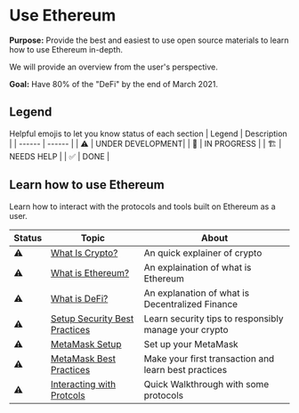 # Use Ethereum

**Purpose:** Provide the best and easiest to use open source materials to learn how to use Ethereum in-depth.

We will provide an overview from the user's perspective.

**Goal:** Have 80% of the "DeFi" by the end of March 2021.

## Legend

Helpful emojis to let you know status of each section
| Legend | Description |
| ------ | ------ |
| ⚠️                     | UNDER DEVELOPMENT|
| 👷                    | IN PROGRESS      |
| 🏗️                    | NEEDS HELP       |
| ✅                    | DONE             |

## Learn how to use Ethereum

Learn how to interact with the protocols and tools built on Ethereum as a user.

| Status | Topic | About |
| ------ | ------ |------ |
|⚠️| [What Is Crypto?](what_is_crypto.md) |An quick explainer of crypto|
|⚠️| [What is Ethereum?](what_is_ethereum.md) |An explaination of what is Ethereum|
|⚠️| [What is DeFi?](what_is_defi.md]) |An explanation of what is Decentralized Finance|
|⚠️| [Setup Security Best Practices](setup_security_best_practices.md) |Learn security tips to responsibly manage your crypto|
|⚠️| [MetaMask Setup](metaMask_setup.md) |Set up your MetaMask|
|⚠️| [MetaMask Best Practices](metamask_best_practices.md) |Make your first transaction and learn best practices|
|⚠️| [Interacting with Protcols](interacting_with_protcols.md) |Quick Walkthrough with some protocols|